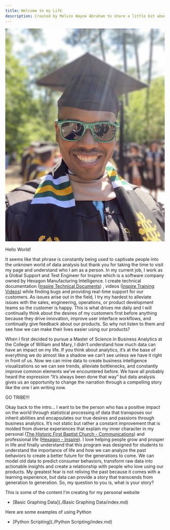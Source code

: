 ```yaml
---
title: Welcome to my Life
description: Created by Melvin Wayne Abraham to share a little bit about my journey of learning and understanding business analytics
---
```


![My Picture](/Pictures/W&M_Tribe_Headshot.jpg)

Hello World!

It seems like that phrase is constantly being used to captivate people into the unknown world of data analysis but thank you for taking the time to visit my page and understand who I am as a person.  In my current job, I work as a Global Support and Test Engineer for Inspire which is a software company owned by Hexagon Manufacturing Intelligence.  I create technical documentation ([Inspire Technical Documents](https://support.hexagonmi.com/s/topic/0TO3z0000002gxiGAA/inspire)) , videos ([Inspire Training Videos](https://www.youtube.com/playlist?list=PLxYO3BiCCJfpnbILJeWRAufvSUglQU_ys)) while finding bugs and providing real-time support for our customers.  As issues arise out in the field, I try my hardest to alleviate issues with the sales, engineering, operations, or product development teams so the customer is happy.  This is what drives me daily and I will continually think about the desires of my customers first before anything because they drive innovation, improve user interface workflows, and continually give feedback about our products.  So why not listen to them and see how we can make their lives easier using our products?

When I first decided to pursue a Master of Science in Business Analytics at the College of William and Mary, I didn’t understand how much data can have an impact on my life.  If you think about analytics, it’s at the base of everything we do almost like a shadow we can’t see unless we have it right in front of us.  Now we can mine data to create business intelligence visualizations so we can see trends, alleviate bottlenecks, and constantly improve common elements we’ve encountered before.  We have all probably heard the expression “It’s always been done that way” but data analysis gives us an opportunity to change the narration through a compelling story like the one I am writing now.

GO TRIBE!!!

Okay back to the intro… I want to be the person who has a positive impact on the world through statistical processing of data that transposes our inherit abilities and encapsulates our true desires and passions through business analytics.  It’s not static but rather a constant improvement that is molded from diverse experiences that explain my inner character in my personal ([The Historic First Baptist Church - Communications](https://firstbaptistchurch1776.org/ministries/opp-detail/498727/communications/))  and professional life ([Hexagon - Inspire](https://www.hexagonmi.com/en-US/products/metrology-software/inspire)).  I love helping people grow and prosper in life and finally understand that this program was designed for students to understand the importance of life and how we can analyze the past behaviors to create a better future for the generations to come.  We can model old data to predict consumer behaviors, transform raw data into actionable insights and create a relationship with people who love using our products.  My greatest fear is not reliving the past because it comes with a learning experience, but data can provide a story that transcends from generation to generation.  So, my question to you is, what is your story?

This is some of the content I'm creating for my personal website
- [Basic Graphing Data](./Basic Graphing Data/index.md)


Here are some examples of using Python
 - [Python Scripting](./Python Scripting/index.md)
